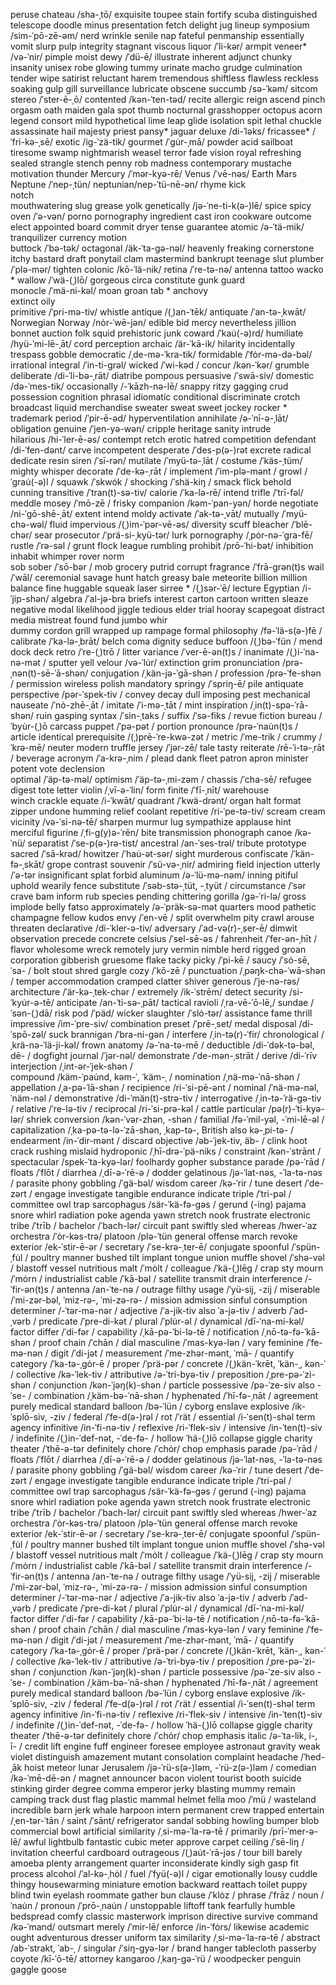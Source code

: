 peruse
chateau /sha-ˌtō/
exquisite
toupee
stain
fortify
scuba
distinguished
telescope
doodle
minus
presentation
fetch
delight
jug
lineup
symposium   /sim-ˈpō-zē-əm/
nerd
wrinkle
senile
nap
fateful
penmanship
essentially
vomit
slurp
pulp
integrity
stagnant
viscous
liquor  /ˈli-kər/
armpit
veneer*  /və-ˈnir/
pimple
moist
dewy    /ˈdü-ē/
illustrate
inherent
adjunct
chunky
insanity
unisex
robe
glowing
tummy
urinate
macho
grudge
culmination
tender
wipe
satirist
reluctant
harem
tremendous
shiftless
flawless
reckless
soaking
gulp
gill
surveillance
lubricate
obscene
succumb     /sə-ˈkəm/
sitcom
stereo  /ˈster-ē-ˌō/
contented   /kən-ˈten-təd/
recite
allergic
reign
ascend
pinch
orgasm
oath
maiden
gala
spot
thumb
nocturnal
grasshopper
octopus
acorn
legend
consort
mild
hypothetical
lime
leap
glide
isolation
spit
lethal
chuckle
assassinate
hail
majesty
priest
pansy*
jaguar
deluxe  /di-ˈləks/
fricassee*   /ˈfri-kə-ˌsē/
exotic      /ig-ˈzä-tik/
gourmet     /ˈgu̇r-ˌmā/
powder
acid
sailboat
tiresome
swamp
nightmarish
weasel
terror
fade
vision
royal
refreshing
sealed
strangle
stench
penny
rob
madness
contemporary
mustache    
motivation
thunder
Mercury     /ˈmər-kyə-rē/
Venus       /ˈvē-nəs/  Earth
Mars
Neptune     /ˈnep-ˌtün/     neptunian/nep-ˈtü-nē-ən/
rhyme
kick    
notch       
mouthwatering
slug
grease
yolk
genetically     /jə-ˈne-ti-k(ə-)lē/
spice   spicy
oven    /ˈə-vən/
porno   pornography
ingredient
cast iron
cookware
outcome
elect
appointed
board
commit
dryer
tense
guarantee
atomic     /ə-ˈtä-mik/ 
tranquilizer
currency
motion  
buttock     /ˈbə-tək/
octagonal   /äk-ˈta-gə-nəl/
heavenly
freaking
cornerstone
itchy
bastard
draft
ponytail
clam
mastermind
bankrupt
teenage
slut
plumber     /ˈplə-mər/
tighten
colonic     /kō-ˈlä-nik/
retina      /ˈre-tə-nə/           antenna
tattoo
wacko *
wallow      /ˈwä-(ˌ)lō/
gorgeous
circa
constitute
gunk
guard  
monocle     /ˈmä-ni-kəl/
moan  groan
tab *
anchovy   
extinct 
oily    
primitive       /ˈpri-mə-tiv/
whistle
antique   /(ˌ)an-ˈtēk/  antiquate   /ˈan-tə-ˌkwāt/
Norwegian   Norway      /nȯr-ˈwē-jən/
edible
bid
mercy
nevertheless
jillion
bonnet
auction
folk
squid
prehistoric
junk
coward      /ˈkau̇(-ə)rd/
humiliate   /hyü-ˈmi-lē-ˌāt/
cord
perception
archaic /är-ˈkā-ik/
hilarity
incidentally
trespass
gobble
democratic  /ˌde-mə-ˈkra-tik/
formidable /ˈfȯr-mə-də-bəl/
irrational 
integral    /ˈin-ti-grəl/
wicked  /ˈwi-kəd /
concur      /kən-ˈkər/
grumble 
deliberate  /di-ˈli-bə-ˌrāt/
diatribe 
pompous
persuasive  /ˈswā-siv/
domestic    /də-ˈmes-tik/
occasionally    /-ˈkāzh-nə-lē/
snappy
ritzy
gagging
crud
possession
cognition
phrasal
idiomatic
conditional
discriminate 
crotch
broadcast
liquid
merchandise
sweater sweat sweet
jockey
rocker *
trademark
period      /ˈpir-ē-əd/
hyperventilation
annihilate  /ə-ˈnī-ə-ˌlāt/
obligation
genuine     /ˈjen-yə-wən/
cripple
heritage
sanity
intrude  
hilarious   /hi-ˈler-ē-əs/
contempt
retch
erotic
hatred
competition
defendant   /di-ˈfen-dənt/
carve
incompetent
desperate   /ˈdes-p(ə-)rət
excrete
radical
dedicate
resin
siren   /ˈsī-rən/
mutilate    /ˈmyü-tə-ˌlāt /
costume     /ˈkäs-ˌtüm/
mighty 
whisper 
decorate    /ˈde-kə-ˌrāt /
implement     /ˈim-plə-mənt /
growl   /ˈgrau̇(-ə)l /
squawk  /ˈskwȯk /
shocking    /ˈshä-kiŋ /
smack
flick
behold 
cunning
transitive  /ˈtran(t)-sə-tiv/
calorie  /ˈka-lə-rē/
intend
trifle  /ˈtrī-fəl/
meddle
mosey   /ˈmō-zē /
frisky
companion   /kəm-ˈpan-yən/
horde
negotiate   /ni-ˈgō-shē-ˌāt/
extent intend
moldy
activate    /ˈak-tə-ˌvāt/
mutually    /ˈmyü-chə-wəl/
fluid
impervious  /(ˌ)im-ˈpər-vē-əs/
diversity
scuff 
bleacher    /ˈblē-chər/
sear 
prosecutor  /ˈprä-si-ˌkyü-tər/
lurk 
pornography /ˌpȯr-nə-ˈgra-fē/
rustle  /ˈrə-səl /
grunt
flock
league
rumbling
prohibit    /prō-ˈhi-bət/
inhibition
inhabit
whimper
rover
norm  
sob
sober   /ˈsō-bər /
mob
grocery
putrid
corrupt
fragrance   /ˈfrā-grən(t)s
wail    /ˈwāl/
ceremonial
savage
hunt 
hatch
greasy
bale 
meteorite
billion
million
balance
fine
huggable
squeak
laser
sirree * /(ˌ)sər-ˈē/
lecture
Egyptian    /i-ˈjip-shən/
algebra     /ˈal-jə-brə
briefs 
interest
carton cartoon
written
sleaze
negative
modal
likelihood
jiggle
tedious
elder
trial
hooray
scapegoat
distract
media
mistreat
found
fund
jumbo
whir    
dummy
cordon
grill
wrapped up
rampage
formal
philosophy  /fə-ˈlä-s(ə-)fē /
calibrate   /ˈka-lə-ˌbrāt/
belch
coma
dignity
seduce
buffoon  /(ˌ)bə-ˈfün /
mend
dock
deck
retro   /ˈre-(ˌ)trō /
litter
variance    /ˈver-ē-ən(t)s /
inanimate   /(ˌ)i-ˈna-nə-mət /
sputter
yell
velour  /və-ˈlu̇r/
extinction
grim
pronunciation   /prə-ˌnən(t)-sē-ˈā-shən/ 
conjugation     /ˌkän-jə-ˈgā-shən /
profession  /prə-ˈfe-shən /
permission
wireless
polish
mandatory
springy /ˈspriŋ-ē/
pile
antiquate
perspective     /pər-ˈspek-tiv /
convey 
decay
dull
imposing
pest
mechanical
nauseate    /ˈnȯ-zhē-ˌāt /
imitate /ˈi-mə-ˌtāt /
mint 
inspiration     /ˌin(t)-spə-ˈrā-shən/
ruin
gasping
syntax      /ˈsin-ˌtaks /
suffix      /ˈsə-fiks /
revue
fiction
bureau  /ˈbyu̇r-(ˌ)ō
carcass
puppet  /ˈpə-pət /
portion
pronounce   /prə-ˈnau̇n(t)s /
article
identical 
prerequisite    /(ˌ)prē-ˈre-kwə-zət /
metric  /ˈme-trik /
crummy  /ˈkrə-mē/
neuter
modern
truffle
jersey  /ˈjər-zē/
tale
tasty
reiterate   /rē-ˈi-tə-ˌrāt /
beverage
acronym     /ˈa-krə-ˌnim /
plead
dank
fleet
patron
apron
minister
potent
vote
declension  
optimal      /ˈäp-tə-məl/
optimism    /ˈäp-tə-ˌmi-zəm /
chassis     /ˈcha-sē/
refugee 
digest 
tote 
letter
violin  /ˌvī-ə-ˈlin/
form
finite      /ˈfī-ˌnīt/
warehouse   
winch 
crackle
equate  /i-ˈkwāt/
quadrant    /ˈkwä-drənt/
organ
halt 
format  
zipper 
undone
humming 
relief 
coolant 
repetitive  /ri-ˈpe-tə-tiv/
scream  cream
vicinity    /və-ˈsi-nə-tē/
sharpen
murmur 
lug 
sympathize 
applause
hint
merciful 
figurine    /ˌfi-g(y)ə-ˈrēn/
bite
transmission
phonograph
canoe   /kə-ˈnü/
separatist  /ˈse-p(ə-)rə-tist/
ancestral   /an-ˈses-trəl/
tribute
prototype
sacred    /ˈsā-krəd/
howitzer    /ˈhau̇-ət-sər/
sight
murderous
confiscate  /ˈkän-fə-ˌskāt/
grope
contrast
souvenir    /ˈsü-və-ˌnir/
admiring
field
injection
utterly     /ˈə-tər 
insignificant
splat
forbid
aluminum    /ə-ˈlü-mə-nəm/
inning
pitiful
uphold
wearily
fence
substitute  /ˈsəb-stə-ˌtüt, -ˌtyüt /
circumstance    /ˈsər
crave
bam
inform
rub
species
pending
chittering
gorilla /gə-ˈri-lə/
gross
implode
belly
fatso
approximately   /ə-ˈpräk-sə-mət 
quarters
mood
pathetic
champagne
fellow
kudos
envy    /ˈen-vē /
split
overwhelm
pity
crawl
arouse
threaten
declarative     /di-ˈkler-ə-tiv/
adversary   /ˈad-və(r)-ˌser-ē/
dimwit
observation
precede
concrete
celsius /ˈsel-sē-əs /
fahrenheit  /ˈfer-ən-ˌhīt /
flavor
wholesome
wreck
remotely
jury
vermin
nimble
herd
rigged
groan
corporation
gibberish
gruesome
flake
tacky
picky   /ˈpi-kē /
saucy   /ˈsȯ-sē, ˈsa- /
bolt
stout
shred
gargle
cozy    /ˈkō-zē /
punctuation /ˌpəŋk-chə-ˈwā-shən /
temper
accommodation
cramped
clatter
shiver
generous    /ˈje-nə-rəs/
architecture    /ˈär-kə-ˌtek-chər /
extremely   /ik-ˈstrēm/
detect
security    /si-ˈkyu̇r-ə-tē/
anticipate  /an-ˈti-sə-ˌpāt/
tactical
ravioli  /ˌra-vē-ˈō-lē,/
sundae  /ˈsən-(ˌ)dā/
risk
pod /ˈpäd/
wicker
slaughter   /ˈslȯ-tər/
assistance
fame
thrill
impressive  /im-ˈpre-siv/
combination
preset  /ˈprē-ˌset/
medal
disposal    /di-ˈspō-zəl/
suck
brannigan   /ˈbra-ni-gən /
interfere   /ˌin-tə(r)-ˈfir/
chronological   /ˌkrä-nə-ˈlä-ji-kəl/
frown
anatomy /ə-ˈna-tə-mē /
deductible  /di-ˈdək-tə-bəl, dē- /
dogfight
journal /ˈjər-nəl/
demonstrate /ˈde-mən-ˌstrāt /
derive  /di-ˈrīv
interjection  /ˌint-ər-ˈjek-shən /  
compound    /käm-ˈpau̇nd, kəm-ˈ, ˈkäm-ˌ /
nomination  /ˌnä-mə-ˈnā-shən /
appellation /ˌa-pə-ˈlā-shən /
recipience  /ri-ˈsi-pē-ənt /
nominal     /ˈnä-mə-nəl, ˈnäm-nəl /
demonstrative   /di-ˈmän(t)-strə-tiv /
interrogative   /ˌin-tə-ˈrä-gə-tiv /
relative    /ˈre-lə-tiv /
reciprocal  /ri-ˈsi-prə-kəl /
cattle
particular  /pə(r)-ˈti-kyə-lər/
shriek
conversion  /kən-ˈvər-zhən, -shən /
familial    /fə-ˈmil-yəl, -ˈmi-lē-əl /
capitalization /ˌka-pə-tə-lə-ˈzā-shən, ˌkap-tə-, British also kə-ˌpi-tə- /
endearment  /in-ˈdir-mənt /
discard
objective       /əb-ˈjek-tiv, äb- /
clink
hoot
crack
rushing
mislaid
hydroponic  /ˌhī-drə-ˈpä-niks /
constraint  /kən-ˈstrānt /
spectacular /spek-ˈta-kyə-lər/
foolhardy
gopher
substance
parade  /pə-ˈrād /
floats  /ˈflōt /
diarrhea    /ˌdī-ə-ˈrē-ə /
dodder
gelatinous  /jə-ˈlat-nəs, -ˈla-tə-nəs /
parasite
phony
gobbling    /ˈgä-bəl/
wisdom
career  /kə-ˈrir /
tune
desert  /ˈde-zərt /
engage
investigate
tangible
endurance
indicate
triple  /ˈtri-pəl /
committee
owl
trap
sarcophagus /sär-ˈkä-fə-gəs /
gerund (-ing)
pajama
snore
whirl
radiation
poke
agenda
yawn
stretch
nook
frustrate
electronic
tribe   /ˈtrīb /
bachelor    /ˈbach-lər/
circuit
pant
swiftly
sled
whereas /hwer-ˈaz
orchestra   /ˈȯr-kəs-trə/
platoon /plə-ˈtün
general
offense
march
revoke
exterior    /ek-ˈstir-ē-ər /
secretary   /ˈse-krə-ˌter-ē/
conjugate
spoonful    /ˈspün-ˌfu̇l /
poultry
manner
bushed
tilt
implant
tongue
union
muffle
shovel  /ˈshə-vəl /
blastoff
vessel
nutritious
malt    /ˈmȯlt /
colleague   /ˈkä-(ˌ)lēg /
crap
sty
mourn   /ˈmȯrn /
industrialist
cable   /ˈkā-bəl /
satellite
transmit
drain
interference    /-ˈfir-ən(t)s /
antenna /an-ˈte-nə /
outrage
filthy
usage  /ˈyü-sij, -zij /
miserable   /ˈmi-zər-bəl, ˈmiz-rə-, ˈmi-zə-rə- /
mission
admission
sinful
consumption
determiner  /-ˈtər-mə-nər /
adjective   /ˈa-jik-tiv also ˈa-jə-tiv /
adverb      /ˈad-ˌvərb /
predicate   /ˈpre-di-kət /
plural      /ˈplu̇r-əl /
dynamical    /dī-ˈna-mi-kəl/
factor 
differ      /ˈdi-fər /
capability      /ˌkā-pə-ˈbi-lə-tē /
notification    /ˌnō-tə-fə-ˈkā-shən /
proof
chain   /ˈchān /
dial
masculine /ˈmas-kyə-lən /
vary
feminine /ˈfe-mə-nən /
digit   /ˈdi-jət /
measurement /ˈme-zhər-mənt, ˈmā- /
quantify
category    /ˈka-tə-ˌgȯr-ē /
proper      /ˈprä-pər /
concrete    /(ˌ)kän-ˈkrēt, ˈkän-ˌ, kən-ˈ /
collective  /kə-ˈlek-tiv /
attributive /ə-ˈtri-byə-tiv /
preposition /ˌpre-pə-ˈzi-shən /
conjunction /kən-ˈjəŋ(k)-shən /
particle
possessive  /pə-ˈze-siv also -ˈse- /
combination /ˌkäm-bə-ˈnā-shən /
hyphenated  /ˈhī-fə-ˌnāt /
agreement
purely
medical
standard
balloon /bə-ˈlün /
cyborg
enslave
explosive   /ik-ˈsplō-siv, -ziv /
federal /ˈfe-d(ə-)rəl /
rot /ˈrät /
essential   /i-ˈsen(t)-shəl 
term
agency
infinitive  /in-ˈfi-nə-tiv /
reflexive   /ri-ˈflek-siv /
intensive   /in-ˈten(t)-siv /
indefinite  /(ˌ)in-ˈdef-nət, -ˈde-fə- /
hollow  ˈhä-(ˌ)lō
collapse
giggle
charity
theater /ˈthē-ə-tər
definitely
chore   /ˈchȯr/ 
chop
emphasis
parade  /pə-ˈrād /
floats  /ˈflōt /
diarrhea    /ˌdī-ə-ˈrē-ə /
dodder
gelatinous  /jə-ˈlat-nəs, -ˈla-tə-nəs /
parasite
phony
gobbling    /ˈgä-bəl/
wisdom
career  /kə-ˈrir /
tune
desert  /ˈde-zərt /
engage
investigate
tangible
endurance
indicate
triple  /ˈtri-pəl /
committee
owl
trap
sarcophagus /sär-ˈkä-fə-gəs /
gerund (-ing)
pajama
snore
whirl
radiation
poke
agenda
yawn
stretch
nook
frustrate
electronic
tribe   /ˈtrīb /
bachelor    /ˈbach-lər/
circuit
pant
swiftly
sled
whereas /hwer-ˈaz
orchestra   /ˈȯr-kəs-trə/
platoon /plə-ˈtün
general
offense
march
revoke
exterior    /ek-ˈstir-ē-ər /
secretary   /ˈse-krə-ˌter-ē/
conjugate
spoonful    /ˈspün-ˌfu̇l /
poultry
manner
bushed
tilt
implant
tongue
union
muffle
shovel  /ˈshə-vəl /
blastoff
vessel
nutritious
malt    /ˈmȯlt /
colleague   /ˈkä-(ˌ)lēg /
crap
sty
mourn   /ˈmȯrn /
industrialist
cable   /ˈkā-bəl /
satellite
transmit
drain
interference    /-ˈfir-ən(t)s /
antenna /an-ˈte-nə /
outrage
filthy
usage  /ˈyü-sij, -zij /
miserable   /ˈmi-zər-bəl, ˈmiz-rə-, ˈmi-zə-rə- /
mission
admission
sinful
consumption
determiner  /-ˈtər-mə-nər /
adjective   /ˈa-jik-tiv also ˈa-jə-tiv /
adverb      /ˈad-ˌvərb /
predicate   /ˈpre-di-kət /
plural      /ˈplu̇r-əl /
dynamical    /dī-ˈna-mi-kəl/
factor 
differ      /ˈdi-fər /
capability      /ˌkā-pə-ˈbi-lə-tē /
notification    /ˌnō-tə-fə-ˈkā-shən /
proof
chain   /ˈchān /
dial
masculine /ˈmas-kyə-lən /
vary
feminine /ˈfe-mə-nən /
digit   /ˈdi-jət /
measurement /ˈme-zhər-mənt, ˈmā- /
quantify
category    /ˈka-tə-ˌgȯr-ē /
proper      /ˈprä-pər /
concrete    /(ˌ)kän-ˈkrēt, ˈkän-ˌ, kən-ˈ /
collective  /kə-ˈlek-tiv /
attributive /ə-ˈtri-byə-tiv /
preposition /ˌpre-pə-ˈzi-shən /
conjunction /kən-ˈjəŋ(k)-shən /
particle
possessive  /pə-ˈze-siv also -ˈse- /
combination /ˌkäm-bə-ˈnā-shən /
hyphenated  /ˈhī-fə-ˌnāt /
agreement
purely
medical
standard
balloon /bə-ˈlün /
cyborg
enslave
explosive   /ik-ˈsplō-siv, -ziv /
federal /ˈfe-d(ə-)rəl /
rot /ˈrät /
essential   /i-ˈsen(t)-shəl 
term
agency
infinitive  /in-ˈfi-nə-tiv /
reflexive   /ri-ˈflek-siv /
intensive   /in-ˈten(t)-siv /
indefinite  /(ˌ)in-ˈdef-nət, -ˈde-fə- /
hollow  ˈhä-(ˌ)lō
collapse
giggle
charity
theater /ˈthē-ə-tər
definitely
chore   /ˈchȯr/ 
chop
emphasis
italic  /ə-ˈta-lik, i-, ī- /
credit
lift
engine
fuff
engineer
foresee
employee
astronaut
gravity
weak
violet
distinguish
amazement
mutant
consolation
complaint
headache    /ˈhed-ˌāk 
hoist
meteor
lunar
Jerusalem   /jə-ˈrü-s(ə-)ləm, -ˈrü-z(ə-)ləm /
comedian    /kə-ˈmē-dē-ən /
magnet
announcer
bacon
violent
tourist
booth
suicide
stinking
girder
degree
comma
emperor
jerky
blasting
mummy
remain
camping
track
dust
flag
plastic
mammal
helmet
fella
moo /ˈmü /
wasteland
incredible
barn
jerk
whale
harpoon
intern
permanent
crew
trapped
entertain   /ˌen-tər-ˈtān /
saint   /ˈsānt/
refrigerator
sandal
sobbing
howling
bumper
blob
commercial
bowl
artificial
similarity  /ˌsi-mə-ˈla-rə-tē /
primarily   /prī-ˈmer-ə-lē/
awful
lightbulb
fantastic
cubic
meter
approve
carpet
ceiling /ˈsē-liŋ /
invitation
cheerful
cardboard
outrageous  /(ˌ)au̇t-ˈrā-jəs /
tour
bill
barely
amoeba
plenty
arrangement
quarter
inconsiderate
kindly
sigh
gasp
fit
process
alcohol /ˈal-kə-ˌhȯl /
fuel    /ˈfyü(-ə)l /
cigar
emotionally
lousy
cuddle
thingy
housewarming
miniature
emotion
backward
reattach
toilet
puppy
blind
twin
eyelash
roommate
gather
bun
clause      /ˈklȯz /
phrase      /ˈfrāz /
noun        /ˈnau̇n /
pronoun     /ˈprō-ˌnau̇n /
unstoppable
liftoff
tank
fearfully
humble
bedspread
comfy
classic
masterwork
imprison
directive
survive
command /kə-ˈmand/
outsmart
merely  /ˈmir-lē/
enforce /in-ˈfȯrs/
likewise
academic
ought
adventurous
dresser
uniform
tax
similarity  /ˌsi-mə-ˈla-rə-tē /
abstract    /ab-ˈstrakt, ˈab-ˌ /
singular    /ˈsiŋ-gyə-lər /
brand
hanger
tablecloth
passerby
coyote  /kī-ˈō-tē/
attorney
kangaroo    /ˌkaŋ-gə-ˈrü /
woodpecker
penguin
gaggle
goose
